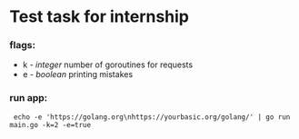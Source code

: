 # Test task for internship

### flags:

- k - 
*integer* number of goroutines for requests
- e - 
*boolean* printing mistakes

### run app:

`  echo -e 'https://golang.org\nhttps://yourbasic.org/golang/' | go run main.go -k=2 -e=true `